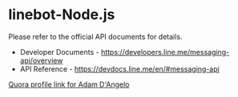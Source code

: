 # linebot-Node.js

Please refer to the official API documents for details.
- Developer Documents - https://developers.line.me/messaging-api/overview
- API Reference - https://devdocs.line.me/en/#messaging-api

<a href="http://www.quora.com/Adam-DAngelo">Quora profile link for Adam D'Angelo</a>
